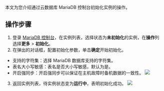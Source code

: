 本文为您介绍通过云数据库 MariaDB 控制台初始化实例的操作。

## 操作步骤
1. 登录 [MariaDB 控制台](https://console.cloud.tencent.com/mariadb)，在实例列表，选择状态为**未初始化**的实例，在**操作**列选择**更多** > **初始化**。
2. 在弹出的对话框，配置初始化参数，单击**确定**开始初始化。
 - 支持的字符集：选择 MariaDB 数据库支持的字符集。
 - 表名大小写敏感：表名是否大小写敏感，默认为是。
 - 开启强同步：开启强同步可以保证在主机故障时备机数据的一致性。
![](https://main.qcloudimg.com/raw/79fcd6378af63c4b7fac79cb64dbfb9f.png)
3. 返回实例列表，待实例状态变为**运行中**，表明初始化成功。
![](https://main.qcloudimg.com/raw/9539883bbf6970b97ab8c809e48004ed.png)

